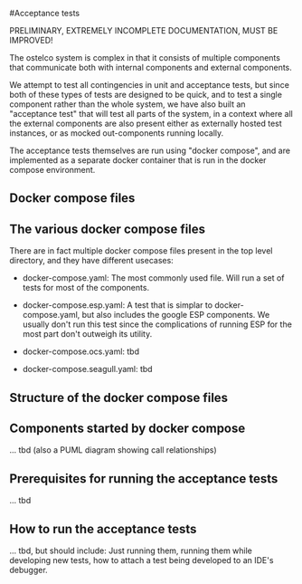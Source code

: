 #Acceptance tests

PRELIMINARY, EXTREMELY INCOMPLETE DOCUMENTATION, MUST BE IMPROVED!

The ostelco system is complex in that it consists of multiple components that
communicate both with internal components and external components.

We attempt to test all contingencies in unit and acceptance tests, but
since both of these types of tests are designed to be quick, and to
test a single component rather than the whole system, we have also
built an "acceptance test" that will test all parts of the system, in
a context where all the external components are also present either as
externally hosted test instances, or as mocked out-components running
locally.

The acceptance tests themselves are run using "docker compose", and
are implemented as a separate docker container that is run in the
docker compose environment.

## Docker compose files

## The various docker compose files
There are in fact multiple docker compose  files present in the
top level directory, and they have different usecases:


 *  docker-compose.yaml: The most commonly used file.  Will 
    run a set of tests for most of the components.

 *  docker-compose.esp.yaml: A test that is simplar to docker-compose.yaml,
    but also includes the google ESP components. We usually don't run this test
    since the complications of running ESP for the most part don't outweigh
    its utility.

 *  docker-compose.ocs.yaml:  tbd
 *  docker-compose.seagull.yaml: tbd

## Structure of the docker compose files

## Components started by docker compose

... tbd (also a PUML diagram showing call relationships)


## Prerequisites for running the acceptance tests
 
  ... tbd


## How to run the acceptance tests

  ... tbd, but should include:   Just running them, running them while developing new tests, how to attach  a test being developed to an IDE's debugger.







